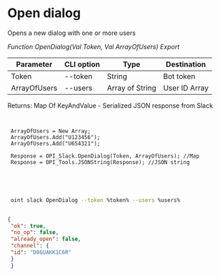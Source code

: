 ﻿---
sidebar_position: 1
---

# Open dialog
 Opens a new dialog with one or more users


*Function OpenDialog(Val Token, Val ArrayOfUsers) Export*

 | Parameter | CLI option | Type | Destination |
 |-|-|-|-|
 | Token | --token | String | Bot token |
 | ArrayOfUsers | --users | Array of String | User ID Array |

 
 Returns: Map Of KeyAndValue - Serialized JSON response from Slack

```bsl title="Code example"
	
 
 ArrayOfUsers = New Array;
 ArrayOfUsers.Add("U123456");
 ArrayOfUsers.Add("U654321");
 
 Response = OPI_Slack.OpenDialog(Token, ArrayOfUsers); //Map
 Response = OPI_Tools.JSONString(Response); //JSON string
 
 
	
```

```sh title="CLI command example"
 
 oint slack OpenDialog --token %token% --users %users%


```


```json title="Result"

{
 "ok": true,
 "no_op": false,
 "already_open": false,
 "channel": {
 "id": "D06UAKK1C6R"
 }
 }

```
